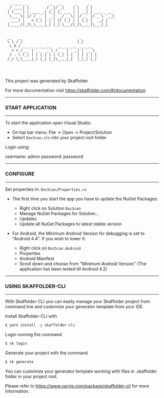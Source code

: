 
```
   _____ _          __  __      _     _           
  / ____| |        / _|/ _|    | |   | |          
 | (___ | | ____ _| |_| |_ ___ | | __| | ___ _ __ 
  \___ \| |/ / _` |  _|  _/ _ \| |/ _` |/ _ \ '__|
  ____) |   < (_| | | | || (_) | | (_| |  __/ |   
 |_____/|_|\_\__,_|_| |_| \___/|_|\__,_|\___|_| 


 __   __                          _       
 \ \ / /                         (_)      
  \ V / __ _ _ __ ___   __ _ _ __ _ _ __  
   > < / _` | '_ ` _ \ / _` | '__| | '_ \ 
  / . \ (_| | | | | | | (_| | |  | | | | |
 /_/ \_\__,_|_| |_| |_|\__,_|_|  |_|_| |_|
                                          
                                                                   
    
```
                                       

This project was generated by Skaffolder

For more documentation visit https://skaffolder.com/#/documentation


--------------
### START APPLICATION
--------------

To start the application open Visual Studio:

* On top bar menu: File -> Open -> Project/Solution
* Select `DocScan.sln` into your project root folder

Login using:

username:   admin
password:   password

--------------
### CONFIGURE
--------------

Set properties in: `DocScan/Properties.cs`

* The first time you start the app you have to update the NuGet Packages:
    * Right click on Solution `DocScan`
    * Manage NuGet Packages for Solution...
    * Updates
    * Update all NuGet Packages to latest stable version

* For Android, the Minimum Android Version for debugging is set to "Android 4.4". If you wish to lower it:
    * Right click on `DocScan.Android`
    * Properties
    * Android Manifest
    * Scroll down and choose from "Minimum Android Version" (The application has been tested till Android 4.2) 

--------------
### USING SKAFFOLDER-CLI
--------------

With Skaffolder-CLI you can easily manage your Skaffolder project from command line and customize your generator template from your IDE.

Install Skaffolder-CLI with
``` bash
$ yarn install -g skaffolder-cli
```

Login running the command
``` bash
$ sk login
```

Generate your project with the command
``` bash
$ sk generate
```

You can customize your generator template working with files in .skaffolder folder in your project root.

Please refer to https://www.yarnjs.com/package/skaffolder-cli for more information.
